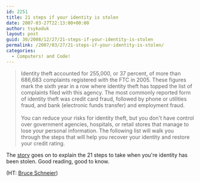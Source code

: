 ```yaml
---
id: 2251
title: 21 steps if your identity is stolen
date: 2007-03-27T22:13:00+00:00
author: tsykoduk
layout: post
guid: 30/2008/12/27/21-steps-if-your-identity-is-stolen
permalink: /2007/03/27/21-steps-if-your-identity-is-stolen/
categories:
  - Computers! and Code!
---
```

<blockquote>Identity theft accounted for 255,000, or 37 percent, of more than 686,683 complaints registered with the <span class="caps">FTC</span> in 2005. These figures mark the sixth year in a row where identity theft has topped the list of complaints filed with this agency. The most commonly reported form of identity theft was credit card fraud, followed by phone or utilities fraud, and bank (electronic funds transfer) and employment fraud.
<br /><br />
You can reduce your risks for identity theft, but you don't have control over government agencies, hospitals, or retail stores that manage to lose your personal information. The following list will walk you through the steps that will help you recover your identity and restore your credit rating.</blockquote>

The <a href="http://www.yourcreditadvisor.com/blog/2007/03/your_identity_h.html">story</a> goes on to explain the 21 steps to take when you're identity has been stolen. Good reading, good to know.


(HT: <a href="http://www.schneier.com/blog/archives/2007/03/how_to_recover_1.html">Bruce Schneier</a>)
